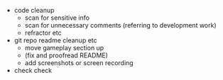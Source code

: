- code cleanup
    - scan for sensitive info
    - scan for unnecessary comments (referring to development work)
    - refractor etc
- git repo readme cleanup etc
    - move gameplay section up
    - (fix and proofread README)
    - add screenshots or screen recording
- check check
